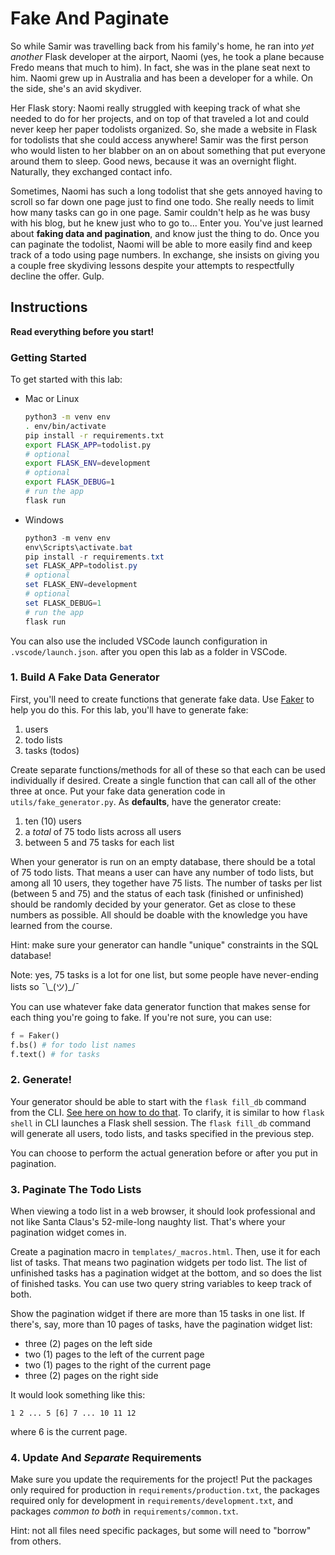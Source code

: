 # Fake And Paginate

So while Samir was travelling back from his family's home, he ran into *yet another* Flask developer at the airport, Naomi (yes, he took a plane because Fredo means that much to him). In fact, she was in the plane seat next to him. Naomi grew up in Australia and has been a developer for a while. On the side, she's an avid skydiver.

Her Flask story: Naomi really struggled with keeping track of what she needed to do for her projects, and on top of that traveled a lot and could never keep her paper todolists organized. So, she made a website in Flask for todolists that she could access anywhere! Samir was the first person who would listen to her blabber on an on about something that put everyone around them to sleep. Good news, because it was an overnight flight. Naturally, they exchanged contact info.

Sometimes, Naomi has such a long todolist that she gets annoyed having to scroll so far down one page just to find one todo. She really needs to limit how many tasks can go in one page. Samir couldn't help as he was busy with his blog, but he knew just who to go to... Enter you. You've just learned about **faking data and pagination**, and know just the thing to do. Once you can paginate the todolist, Naomi will be able to more easily find and keep track of a todo using page numbers. In exchange, she insists on giving you a couple free skydiving lessons despite your attempts to respectfully decline the offer. Gulp.

[//]: # (MORE???)

## Instructions

**Read everything before you start!**

### Getting Started

To get started with this lab:

- Mac or Linux
  ```bash
  python3 -m venv env
  . env/bin/activate
  pip install -r requirements.txt
  export FLASK_APP=todolist.py
  # optional
  export FLASK_ENV=development
  # optional
  export FLASK_DEBUG=1
  # run the app
  flask run
  ```

- Windows
  ```powershell
  python3 -m venv env
  env\Scripts\activate.bat
  pip install -r requirements.txt
  set FLASK_APP=todolist.py
  # optional
  set FLASK_ENV=development
  # optional
  set FLASK_DEBUG=1
  # run the app
  flask run
  ```

You can also use the included VSCode launch configuration in `.vscode/launch.json`. after you open this lab as a folder in VSCode.

### 1. Build A Fake Data Generator

First, you'll need to create functions that generate fake data. Use [Faker](https://github.com/joke2k/faker) to help you do this. For this lab, you'll have to generate fake:

1. users
2. todo lists
3. tasks (todos)

Create separate functions/methods for all of these so that each can be used individually if desired. Create a single function that can call all of the other three at once. Put your fake data generation code in `utils/fake_generator.py`. As **defaults**, have the generator create:

1. ten (10) users
2. a *total* of 75 todo lists across all users
3. between 5 and 75 tasks for each list

When your generator is run on an empty database, there should be a total of 75 todo lists. That means a user can have any number of todo lists, but among all 10 users, they together have 75 lists. The number of tasks per list (between 5 and 75) and the status of each task (finished or unfinished) should be randomly decided by your generator. Get as close to these numbers as possible. All should be doable with the knowledge you have learned from the course.

Hint: make sure your generator can handle "unique" constraints in the SQL database!

Note: yes, 75 tasks is a lot for one list, but some people have never-ending lists so ¯\\\_(ツ)\_/¯

[//]: # (To add some 'play' data you can run)
[//]: #     (pip install -r test-requirements.txt)
[//]: #     (flask fill-db)

You can use whatever fake data generator function that makes sense for each thing you're going to fake. If you're not sure, you can use:

```python
f = Faker()
f.bs() # for todo list names
f.text() # for tasks
```

### 2. Generate!

Your generator should be able to start with the `flask fill_db` command from the CLI. [See here on how to do that](https://flask.palletsprojects.com/en/1.1.x/cli/#custom-commands). To clarify, it is similar to how `flask shell` in CLI launches a Flask shell session. The `flask fill_db` command will generate all users, todo lists, and tasks specified in the previous step.

You can choose to perform the actual generation before or after you put in pagination.

### 3. Paginate The Todo Lists

When viewing a todo list in a web browser, it should look professional and not like Santa Claus's 52-mile-long naughty list. That's where your pagination widget comes in.

Create a pagination macro in `templates/_macros.html`. Then, use it for each list of tasks. That means two pagination widgets per todo list. The list of unfinished tasks has a pagination widget at the bottom, and so does the list of finished tasks. You can use two query string variables to keep track of both.

Show the pagination widget if there are more than 15 tasks in one list. If there's, say, more than 10 pages of tasks, have the pagination widget list:

* three (2) pages on the left side
* two (1) pages to the left of the current page
* two (1) pages to the right of the current page
* three (2) pages on the right side

It would look something like this:

    1 2 ... 5 [6] 7 ... 10 11 12

where 6 is the current page.

### 4. Update And *Separate* Requirements

Make sure you update the requirements for the project! Put the packages only required for production in `requirements/production.txt`, the packages required only for development in `requirements/development.txt`, and packages *common to both* in `requirements/common.txt`.

Hint: not all files need specific packages, but some will need to "borrow" from others.
